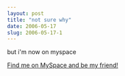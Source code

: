 ```yaml
---
layout: post
title: "not sure why"
date: 2006-05-17
slug: 2006-05-17-1
---
```


but i&apos;m now on myspace

<!-- Copied from MySpace.com -->
 [Find me on MySpace and be my friend!](http://www.myspace.com/muttmansion) 

